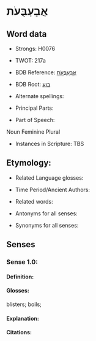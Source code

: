# אֲבַעְבֻּעֹת

<!-- Status: S2="NeedsEdits" -->
<!-- Lexica used for edits:   -->

## Word data

* Strongs: H0076

* TWOT: 217a

* BDB Reference: [אֲבַעְבֻּעֹת](rc://en/bdb/dict/b.at.ab)

* BDB Root: [בוע](rc://en/bdb/dict/b.at.aa)

* Alternate spellings:

* Principal Parts:

* Part of Speech:

Noun Feminine Plural

* Instances in Scripture: TBS

## Etymology:

* Related Language glosses:

* Time Period/Ancient Authors:

* Related words:

* Antonyms for all senses:

* Synonyms for all senses:

## Senses

### Sense 1.0:

#### Definition:

#### Glosses:

blisters; boils; 

#### Explanation:

#### Citations:



